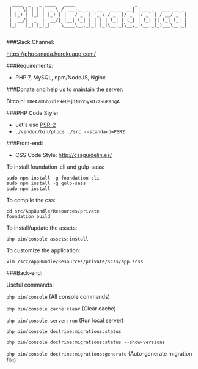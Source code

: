 ```
  ____  _   _ ____   ____                      _        
 |  _ \| | | |  _ \ / ___|__ _ _ __   __ _  __| | __ _   ___ __ _ 
 | |_) | |_| | |_) | |   / _` | '_ \ / _` |/ _` |/ _` | / __/ _` |
 |  __/|  _  |  __/| |__| (_| | | | | (_| | (_| | (_| || (_| (_| |
 |_|   |_| |_|_|    \____\__,_|_| |_|\__,_|\__,_|\__,_(_)___\__,_|
                                                                  
```

###Slack Channel:

https://phpcanada.herokuapp.com/

###Requirements:

- PHP 7, MySQL, npm/NodeJS, Nginx


###Donate and help us to maintain the server:

Bitcoin: `18eA7mGb6xi89eQMjiNro5ykD7zSuKsngA`


###PHP Code Style:

- Let's use [PSR-2](https://github.com/php-fig/fig-standards/blob/master/accepted/PSR-2-coding-style-guide.md)
- `./vendor/bin/phpcs ./src --standard=PSR2`

###Front-end:

- CSS Code Style: http://cssguidelin.es/

To install foundation-cli and gulp-sass:

    sudo npm install -g foundation-cli
    sudo npm install -g gulp-sass
    sudo npm install

To compile the css:

    cd src/AppBundle/Resources/private
    foundation build

To install/update the assets:

    php bin/console assets:install

To customize the application:

    vim /src/AppBundle/Resources/private/scss/app.scss


###Back-end:

Useful commands:

`php bin/console` (All console commands)

`php bin/console cache:clear` (Clear cache)

`php bin/console server:run` (Run local server)

`php bin/console doctrine:migrations:status`

`php bin/console doctrine:migrations:status --show-versions`

`php bin/console doctrine:migrations:generate` (Auto-generate migration file)
